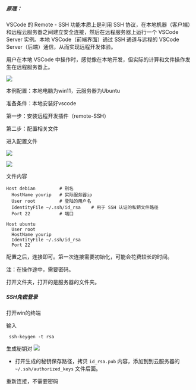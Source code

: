 ##### 原理：

VSCode 的 Remote - SSH 功能本质上是利用 SSH 协议，在本地机器（客户端）和远程云服务器之间建立安全连接，然后在远程服务器上运行一个 VSCode Server 实例。本地 VSCode（前端界面）通过 SSH 通道与远程的 VSCode Server（后端）通信，从而实现远程开发体验。

用户在本地 VSCode 中操作时，感觉像在本地开发，但实际的计算和文件操作发生在远程服务器上。

![](https://raw.githubusercontent.com/Aloner63/mymm/typora/typora/原理.png)



本例配置：本地电脑为win11，云服务器为Ubuntu

准备条件：本地安装好vscode

第一步：安装远程开发插件（remote-SSH）

第二步：配置相关文件

进入配置文件

![](https://raw.githubusercontent.com/Aloner63/mymm/typora/typora/image-20250311180136763.png)

![](https://raw.githubusercontent.com/Aloner63/mymm/typora/typora/image-20250311181110102.png)

文件内容

```config
Host debian			# 别名
  HostName yourip	# 实际服务器ip
  User root			# 登陆的用户名
  IdentityFile ~/.ssh/id_rsa	# 用于 SSH 认证的私钥文件路径
  Port 22			# 端口

Host ubuntu
  User root
  HostName yourip
  IdentityFile ~/.ssh/id_rsa
  Port 22
```

配置之后，连接即可。第一次连接需要初始化，可能会花费较长的时间。

注：在操作途中，需要密码。

打开文件夹，打开的是服务器的文件夹。



##### SSH免密登录

打开win的终端

输入

```
 ssh-keygen -t rsa 
```

生成秘钥对
![](https://raw.githubusercontent.com/Aloner63/mymm/typora/typora/image-20250311180242242.png)

- 打开生成的秘钥保存路径，拷贝 `id_rsa.pub` 内容，添加到到云服务器的 `~/.ssh/authorized_keys` 文件后面。

重新连接，不需要密码
